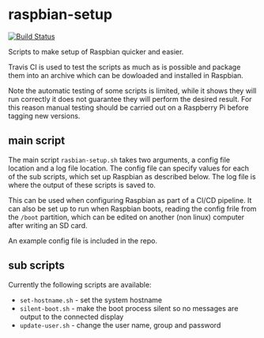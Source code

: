 # raspbian-setup

[![Build Status](https://travis-ci.com/lumastar/raspbian-setup.svg?branch=master)](https://travis-ci.com/lumastar/raspbian-setup)

Scripts to make setup of Raspbian quicker and easier.

Travis CI is used to test the scripts as much as is possible and package them into an archive which can be dowloaded and installed in Raspbian.

Note the automatic testing of some scripts is limited, while it shows they will run correctly it does not guarantee they will perform the desired result. For this reason manual testing should be carried out on a Raspberry Pi before tagging new versions.

## main script

The main script `rasbian-setup.sh` takes two arguments, a config file location and a log file location. The config file can specify values for each of the sub scripts, which set up Raspbian as described below. The log file is where the output of these scripts is saved to.

This can be used when configuring Raspbian as part of a CI/CD pipeline. It can also be set up to run when Raspbian boots, reading the config frile from the `/boot` partition, which can be edited on another (non linux) computer after writing an SD card.

An example config file is included in the repo.

## sub scripts

Currently the following scripts are available:

*  `set-hostname.sh` - set the system hostname
*  `silent-boot.sh` - make the boot process silent so no messages are output to the connected display
*  `update-user.sh` - change the user name, group and password

